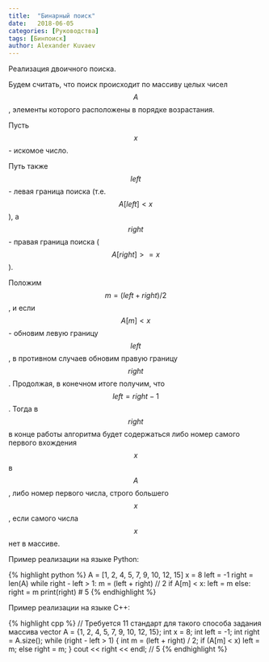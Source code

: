```yaml
---
title:  "Бинарный поиск"
date:   2018-06-05
categories: [Руководства]
tags: [Бинпоиск]
author: Alexander Kuvaev
---
```


Реализация двоичного поиска.
<!--more-->

Будем считать, что поиск происходит по массиву целых чисел $$A$$, элементы которого расположены в порядке возрастания.

Пусть $$x$$ - искомое число.

Путь также $$left$$ - левая граница поиска (т.е. $$A[left] < x$$), а $$right$$ - правая граница поиска ($$A[right] >= x$$).

Положим $$m = (left + right) / 2$$, и если $$A[m] < x$$ - обновим левую границу $$left$$, в противном случаев обновим правую границу $$right$$. Продолжая, в конечном итоге получим, что $$left = right - 1$$. Тогда в $$right$$ в конце работы алгоритма будет содержаться либо номер самого первого вхождения $$x$$ в $$A$$, либо номер первого числа, строго большего $$x$$, если самого числа $$x$$ нет в массиве.

Пример реализации на языке Python:

{% highlight python %}
A = [1, 2, 4, 5, 7, 9, 10, 12, 15]
x = 8
left = -1
right = len(A)
while right - left > 1:
    m = (left + right) // 2
    if A[m] < x:
        left = m
    else:
        right = m
print(right) # 5
{% endhighlight %} 

Пример реализации на языке C++:

{% highlight cpp %}
 // Требуется 11 стандарт для такого способа задания массива
vector<int> A = {1, 2, 4, 5, 7, 9, 10, 12, 15};
int x = 8;
int left = -1;
int right = A.size();
while (right - left > 1) {
    int m = (left + right) / 2;
    if (A[m] < x)
        left = m;
    else
        right = m;
}
cout << right << endl; // 5
{% endhighlight %} 
